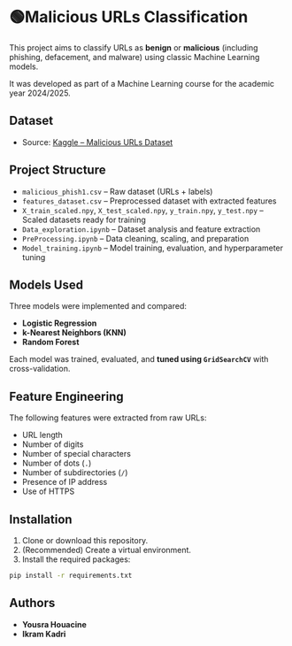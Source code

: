 # 🟢Malicious URLs Classification

This project aims to classify URLs as **benign** or **malicious** (including phishing, defacement, and malware) using classic Machine Learning models.

It was developed as part of a Machine Learning course for the academic year 2024/2025.


##  Dataset

- Source: [Kaggle – Malicious URLs Dataset](https://www.kaggle.com/datasets/naveenbhadouria/malicious)


## Project Structure

- `malicious_phish1.csv` – Raw dataset (URLs + labels)
- `features_dataset.csv` – Preprocessed dataset with extracted features
- `X_train_scaled.npy`, `X_test_scaled.npy`, `y_train.npy`, `y_test.npy` – Scaled datasets ready for training
- `Data_exploration.ipynb` – Dataset analysis and feature extraction
- `PreProcessing.ipynb` – Data cleaning, scaling, and preparation
- `Model_training.ipynb` – Model training, evaluation, and hyperparameter tuning



## Models Used

Three models were implemented and compared:

- **Logistic Regression**
- **k-Nearest Neighbors (KNN)**
- **Random Forest**

Each model was trained, evaluated, and **tuned using `GridSearchCV`** with cross-validation.



## Feature Engineering

The following features were extracted from raw URLs:

- URL length
- Number of digits
- Number of special characters
- Number of dots (`.`)
- Number of subdirectories (`/`)
- Presence of IP address
- Use of HTTPS



## Installation

1. Clone or download this repository.
2. (Recommended) Create a virtual environment.
3. Install the required packages:

```bash
pip install -r requirements.txt
```
## Authors

- **Yousra Houacine**
- **Ikram Kadri**


